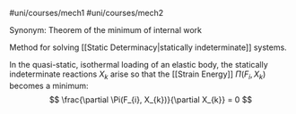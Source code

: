 #uni/courses/mech1 #uni/courses/mech2 

Synonym: Theorem of the minimum of internal
work

Method for solving [[Static Determinacy|statically indeterminate]] systems.

In the quasi-static, isothermal loading of an elastic body, the statically indeterminate reactions $X_{k}$ arise so that the [[Strain Energy]] $\Pi(F_{i}, X_{k})$ becomes a minimum:
$$
\frac{\partial \Pi(F_{i}, X_{k})}{\partial X_{k}} = 0
$$
